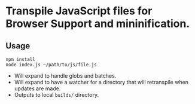 # Transpile JavaScript files for Browser Support and mininification.

## Usage

```
npm install
node index.js ~/path/to/js/file.js
```

- Will expand to handle globs and batches.
- Will expand to have a watcher for a directory that will retranspile when updates are made.
- Outputs to local `builds/` directory.

